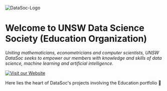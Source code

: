 
![DataSoc-Logo](https://www.unswdata.com/_next/image?url=%2Flogo.png&w=256&q=75)

# Welcome to UNSW Data Science Society (Education Organization)

_Uniting mathematicians, econometricians and computer scientists, UNSW DataSoc seeks to empower our members with knowledge and skills of data science, machine learning and artificial intelligence._

[![Visit our Website](https://img.shields.io/badge/Visit%20Our-Website-blue?style=for-the-badge&logo=appveyor)](https://www.unswdata.com/)


Here lies the heart of DataSoc's projects involving the Education portfolio :rocket:

